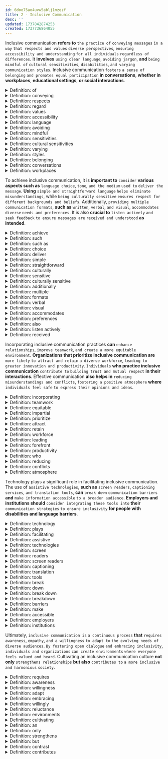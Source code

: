 ```yaml
---
id: 6doo75ao4uvw5ablj1mzezf
title: 2 - Inclusive Communication
desc: ''
updated: 1737842874253
created: 1737736864055
---
```


Inclusive communication **refers to** `the practice of` `conveying messages` `in a way` `that respects and values` `diverse perspectives`, `ensuring` `accessibility and understanding` `for all individuals` `regardless of differences`. It **involves** `using clear language`, `avoiding jargon`, **and** `being mindful of` `cultural sensitivities`, `disabilities`, `and varying communication styles`. Inclusive communication `fosters` `a sense of belonging` `and promotes equal participation` **in conversations**, **whether in workplaces**, **educational settings**, **or social interactions**.



<!-- start of 'of' section -->
<details>
    <summary>Definition: of</summary>

#
Of `shows` `a relationship or connection` `between things`.

---
</details>
<!-- end of 'of' section -->



<!-- start of 'conveying' section -->
<details>
    <summary>Definition: conveying</summary>

#
Conveying **means** `communicating or expressing` `something`.

---
</details>
<!-- end of 'conveying' section -->



<!-- start of 'respects' section -->
<details>
    <summary>Definition: respects</summary>

#
Respects **means** `shows` `consideration or regard` `for something`.

---
</details>
<!-- end of 'respects' section -->



<!-- start of 'regard' section -->
<details>
    <summary>Definition: regard</summary>

#
Regard **means** `consideration or respect` `for something`.

---
</details>
<!-- end of 'regard' section -->



<!-- start of 'values' section -->
<details>
    <summary>Definition: values</summary>

#
Values **means** `considers` `something` `important or worthwhile`.  

---
</details>
<!-- end of 'values' section -->



<!-- start of 'accessibility' section -->
<details>
    <summary>Definition: accessibility</summary>

#
Accessibility **means** `the ability` `to be easily` `reached`, `used`, `or understood`.

---
</details>
<!-- end of 'accessibility' section -->



<!-- start of 'language' section -->
<details>
    <summary>Definition: language</summary>

#
Language **refers to** `words or signs` **used** `to communicate`.  

---
</details>
<!-- end of 'language' section -->



<!-- start of 'avoiding' section -->
<details>
    <summary>Definition: avoiding</summary>

#
Avoiding **means** `staying away` `from something`.  

---
</details>
<!-- end of 'avoiding' section -->



<!-- start of 'mindful' section -->
<details>
    <summary>Definition: mindful</summary>

#
Mindful **means** `being aware` `or considerate` `of something`.  

---
</details>
<!-- end of 'mindful' section -->



<!-- start of 'sensitivities' section -->
<details>
    <summary>Definition: sensitivities</summary>

#
Sensitivities **refers to** `feelings or concerns` `that need` `careful handling`.

---
</details>
<!-- end of 'sensitivities' section -->



<!-- start of 'cultural sensitivities' section -->
<details>
    <summary>Definition: cultural sensitivities</summary>

#
Cultural sensitivities **refers to** `awareness and respect for` `different` `cultural beliefs and practices`.  

---
</details>
<!-- end of 'cultural sensitivities' section -->



<!-- start of 'varying' section -->
<details>
    <summary>Definition: varying</summary>

#
Varying **means** `changing or different`.  

---
</details>
<!-- end of 'varying' section -->



<!-- start of 'styles' section -->
<details>
    <summary>Definition: styles</summary>

#
Styles **refers to** `particular ways of` `doing or expressing` `something`.

---
</details>
<!-- end of 'styles' section -->



<!-- start of 'belonging' section -->
<details>
    <summary>Definition: belonging</summary>

#
Belonging **refers to** `feeling` `accepted and included`.  

---
</details>
<!-- end of 'belonging' section -->



<!-- start of 'conversations' section -->
<details>
    <summary>Definition: conversations</summary>

#
Conversations **refers to** `spoken or written` `exchanges of` `ideas`.  

---
</details>
<!-- end of 'conversations' section -->



<!-- start of 'workplaces' section -->
<details>
    <summary>Definition: workplaces</summary>

#
Workplaces **refers to** `places` `where people` `do their jobs`.

---
</details>
<!-- end of 'workplaces' section -->



To achieve inclusive communication, it is **important to** `consider` **various aspects such as** `language choice`, `tone`, `and the medium` `used to` `deliver the message`. **Using** `simple and straightforward language` `helps eliminate misunderstandings`, while `being culturally sensitive` `ensures respect for` `different backgrounds and beliefs`. Additionally, `providing multiple communication formats`, **such as** `written`, `verbal`, `and visual`, `accommodates` `diverse` `needs and preferences`. It is also **crucial to** `listen actively` `and seek feedback` `to ensure messages are` `received and understood` **as intended**.



<!-- start of 'achieve' section -->
<details>
    <summary>Definition: achieve</summary>

#
Achieve **means** `to successfully` `reach or accomplish` `something`.

---
</details>
<!-- end of 'achieve' section -->



<!-- start of 'such' section -->
<details>
    <summary>Definition: such</summary>

#
Such **means** `of that` `kind or type`.

---
</details>
<!-- end of 'such' section -->



<!-- start of 'such as' section -->
<details>
    <summary>Definition: such as</summary>

#
Such as **means** `for example`.  

---
</details>
<!-- end of 'such as' section -->



<!-- start of 'choice' section -->
<details>
    <summary>Definition: choice</summary>

#
Choice **means** `the act of` `selecting between` `options`.

---
</details>
<!-- end of 'choice' section -->



<!-- start of 'deliver' section -->
<details>
    <summary>Definition: deliver</summary>

#
Deliver **means** `to give or provide` `something`.  

---
</details>
<!-- end of 'deliver' section -->



<!-- start of 'simple' section -->
<details>
    <summary>Definition: simple</summary>

#
Simple **means** `easy to understand` `or not complicated`.  

---
</details>
<!-- end of 'simple' section -->



<!-- start of 'straightforward' section -->
<details>
    <summary>Definition: straightforward</summary>

#
Straightforward **means** `clear and direct`, `without confusion`.  

---
</details>
<!-- end of 'straightforward' section -->



<!-- start of 'culturally' section -->
<details>
    <summary>Definition: culturally</summary>

#
Culturally **refers to** `things related to culture` `or shared` `beliefs and practices`.

---
</details>
<!-- end of 'culturally' section -->



<!-- start of 'sensitive' section -->
<details>
    <summary>Definition: sensitive</summary>

#
Sensitive **means** `being aware of` `and careful about` `others' feelings or needs`.  

---
</details>
<!-- end of 'sensitive' section -->



<!-- start of 'culturally sensitive' section -->
<details>
    <summary>Definition: culturally sensitive</summary>

#
Culturally sensitive **means** `being aware of` `and respectful toward` `different cultures` `and their values`.  

---
</details>
<!-- end of 'culturally sensitive' section -->



<!-- start of 'additionally' section -->
<details>
    <summary>Definition: additionally</summary>

#
Additionally **means** `in addition` `or as another point`.  

---
</details>
<!-- end of 'additionally' section -->



<!-- start of 'multiple' section -->
<details>
    <summary>Definition: multiple</summary>

#
Multiple **means** `more than one` `or several`.

---
</details>
<!-- end of 'multiple' section -->



<!-- start of 'formats' section -->
<details>
    <summary>Definition: formats</summary>

#
Formats **refer to** `different` `types or arrangements of` `something`.  

---
</details>
<!-- end of 'formats' section -->



<!-- start of 'verbal' section -->
<details>
    <summary>Definition: verbal</summary>

#
Verbal **means** `related to` `spoken words`.  

---
</details>
<!-- end of 'verbal' section -->



<!-- start of 'visual' section -->
<details>
    <summary>Definition: visual</summary>

#
Visual **means** `related to` `seeing or sight`.  

---
</details>
<!-- end of 'visual' section -->



<!-- start of 'accommodates' section -->
<details>
    <summary>Definition: accommodates</summary>

#
Accommodates **means** `provides what is needed` `or makes space for something`.

---
</details>
<!-- end of 'accommodates' section -->



<!-- start of 'preferences' section -->
<details>
    <summary>Definition: preferences</summary>

#
Preferences **refer to** `things` `that a person likes or selects` `over others`. 

---
</details>
<!-- end of 'preferences' section -->



<!-- start of 'also' section -->
<details>
    <summary>Definition: also</summary>

#
Also **means** `in addition` `or as well`.  

---
</details>
<!-- end of 'also' section -->



<!-- start of 'listen actively' section -->
<details>
    <summary>Definition: listen actively</summary>

#
Listen actively **means** `paying close attention` `and engaging with` `what is being said`.  

---
</details>
<!-- end of 'listen actively' section -->



<!-- start of 'received' section -->
<details>
    <summary>Definition: received</summary>

#
Received **means** `taken in` `or accepted`.

---
</details>
<!-- end of 'received' section -->



Incorporating inclusive communication practices **can** `enhance relationships`, `improve teamwork`, `and create a more equitable environment`. **Organizations that prioritize inclusive communication are** `more likely` `to attract and retain` `a diverse workforce`, `leading to` `greater innovation and productivity`. `Individuals` **who practice inclusive communication** `contribute to` `building trust and mutual respect` **in their interactions**. Effective communication **also helps in** `reducing misunderstandings and conflicts`, `fostering a positive atmosphere` **where** `individuals feel safe` `to express their opinions and ideas`.



<!-- start of 'incorporating' section -->
<details>
    <summary>Definition: incorporating</summary>

#
Incorporating **means** `including or adding` `something` `as part of a whole`.

---
</details>
<!-- end of 'incorporating' section -->



<!-- start of 'teamwork' section -->
<details>
    <summary>Definition: teamwork</summary>

#
Teamwork **means** `working together` `with others` `to achieve a goal`.

---
</details>
<!-- end of 'teamwork' section -->



<!-- start of 'equitable' section -->
<details>
    <summary>Definition: equitable</summary>

#
Equitable **means** `fair and impartial`.

---
</details>
<!-- end of 'equitable' section -->



<!-- start of 'impartial' section -->
<details>
    <summary>Definition: impartial</summary>

#
Impartial **means** `not favoring one side over another`; `fair and unbiased`.

---
</details>
<!-- end of 'impartial' section -->



<!-- start of 'prioritize' section -->
<details>
    <summary>Definition: prioritize</summary>

#
Prioritize **means** `to give importance` `to something first`.  

---
</details>
<!-- end of 'prioritize' section -->



<!-- start of 'attract' section -->
<details>
    <summary>Definition: attract</summary>

#
Attract **means** `to draw in` `or bring toward`.  

---
</details>
<!-- end of 'attract' section -->



<!-- start of 'retain' section -->
<details>
    <summary>Definition: retain</summary>

#
Retain **means** `to keep` `or hold onto` `something`.  

---
</details>
<!-- end of 'retain' section -->



<!-- start of 'workforce' section -->
<details>
    <summary>Definition: workforce</summary>

#
Workforce **refers to** `the group of` `people working in` `a company or industry`.  

---
</details>
<!-- end of 'workforce' section -->



<!-- start of 'leading' section -->
<details>
    <summary>Definition: leading</summary>

#
Leading **means** `being` `in charge` `or at the forefront`.

---
</details>
<!-- end of 'leading' section -->



<!-- start of 'forefront' section -->
<details>
    <summary>Definition: forefront</summary>

#
Forefront **refers to** `the leading or most important` `position` `in a particular area or activity`.

---
</details>
<!-- end of 'forefront' section -->



<!-- start of 'productivity' section -->
<details>
    <summary>Definition: productivity</summary>

#
Productivity **means** `the rate at which` `work or tasks` `are completed`.  

---
</details>
<!-- end of 'productivity' section -->



<!-- start of 'who' section -->
<details>
    <summary>Definition: who</summary>

#
Who **refers to** `a person or people` `being talked about`.  

---
</details>
<!-- end of 'who' section -->



<!-- start of 'reducing' section -->
<details>
    <summary>Definition: reducing</summary>

#
Reducing **means** `making something` `smaller or less`.  

---
</details>
<!-- end of 'reducing' section -->



<!-- start of 'conflicts' section -->
<details>
    <summary>Definition: conflicts</summary>

#
Conflicts **refer to** `disagreements or clashes between` `people or groups`.  

---
</details>
<!-- end of 'conflicts' section -->



<!-- start of 'atmosphere' section -->
<details>
    <summary>Definition: atmosphere</summary>

#
Atmosphere **refers to** `the feeling or mood` `in a place or situation`.

---
</details>
<!-- end of 'atmosphere' section -->



Technology plays a significant role in facilitating inclusive communication. The use of `assistive technologies`, **such as** `screen readers`, `captioning services`, `and translation tools`, **can** `break down` `communication barriers` **and** `make information accessible` `to a broader audience`. **Employers and institutions should** `consider integrating these tools into` **their** `communication strategies` `to ensure inclusivity` **for people with disabilities and language barriers**.



<!-- start of 'technology' section -->
<details>
    <summary>Definition: technology</summary>

#
Technology **refers to** `tools`, `machines`, `or systems` `created to` `solve problems or perform tasks`.

---
</details>
<!-- end of 'technology' section -->



<!-- start of 'plays' section -->
<details>
    <summary>Definition: plays</summary>

#
Plays **means** `has` `a role or function` `in something`.

---
</details>
<!-- end of 'plays' section -->



<!-- start of 'facilitating' section -->
<details>
    <summary>Definition: facilitating</summary>

#
Facilitating **means** `making something easier` `or helping it happen`.  

---
</details>
<!-- end of 'facilitating' section -->



<!-- start of 'assistive' section -->
<details>
    <summary>Definition: assistive</summary>

#
Assistive **refers to** `tools or devices` `designed to` `help people with disabilities`.  

---
</details>
<!-- end of 'assistive' section -->



<!-- start of 'technologies' section -->
<details>
    <summary>Definition: technologies</summary>

#
Technologies **refers to** `the methods or devices` `used` `to solve problems or improve life`.

---
</details>
<!-- end of 'technologies' section -->



<!-- start of 'screen' section -->
<details>
    <summary>Definition: screen</summary>

#
Screen **refers to** `a flat surface` `where images or text` `are displayed`, **such as on** `a computer or phone`.  

---
</details>
<!-- end of 'screen' section -->



<!-- start of 'readers' section -->
<details>
    <summary>Definition: readers</summary>

#
Readers **refers to** `tools or people` `who read or interpret` `information`.  

---
</details>
<!-- end of 'readers' section -->



<!-- start of 'screen readers' section -->
<details>
    <summary>Definition: screen readers</summary>

#
Screen readers **refer to** `software programs` `that read aloud` `the text displayed on a screen` `to help people with visual impairments`.

---
</details>
<!-- end of 'screen readers' section -->



<!-- start of 'captioning' section -->
<details>
    <summary>Definition: captioning</summary>

#
Captioning **refers to** `text` `displayed on a screen` `that shows` `what is being said` `or sounds being made`.

---
</details>
<!-- end of 'captioning' section -->



<!-- start of 'translation' section -->
<details>
    <summary>Definition: translation</summary>

#
Translation **refers to** `changing` `text or speech` `from one language into` `another`.

---
</details>
<!-- end of 'translation' section -->



<!-- start of 'tools' section -->
<details>
    <summary>Definition: tools</summary>

#
Tools **refer to** `devices or software` `used to perform tasks`.

---
</details>
<!-- end of 'tools' section -->



<!-- start of 'break' section -->
<details>
    <summary>Definition: break</summary>

#
Break **means** `to separate into pieces` `or stop working`.  

---
</details>
<!-- end of 'break' section -->



<!-- start of 'down' section -->
<details>
    <summary>Definition: down</summary>

#
Down **means** `in a lower` `position or direction`.

---
</details>
<!-- end of 'down' section -->



<!-- start of 'break down' section -->
<details>
    <summary>Definition: break down</summary>

#
Break down **means** `to separate into parts` `or stop functioning`.

---
</details>
<!-- end of 'break down' section -->



<!-- start of 'breakdown' section -->
<details>
    <summary>Definition: breakdown</summary>

#
Breakdown **refers to** `a failure or collapse of` `something`, `or the act of` `separating something into parts`.

---
</details>
<!-- end of 'breakdown' section -->



<!-- start of 'barriers' section -->
<details>
    <summary>Definition: barriers</summary>

#
Barriers **refer to** `obstacles` `that prevent` `progress or access`.  

---
</details>
<!-- end of 'barriers' section -->



<!-- start of 'make' section -->
<details>
    <summary>Definition: make</summary>

#
Make **means** `to create or form` `something`.  

---
</details>
<!-- end of 'make' section -->



<!-- start of 'accessible' section -->
<details>
    <summary>Definition: accessible</summary>

#
Accessible **means** `easy` `to reach`, `use`, `or understand`.  

---
</details>
<!-- end of 'accessible' section -->



<!-- start of 'employers' section -->
<details>
    <summary>Definition: employers</summary>

#
Employers **refer to** `people or organizations` `that hire and pay` `workers`.

---
</details>
<!-- end of 'employers' section -->



<!-- start of 'institutions' section -->
<details>
    <summary>Definition: institutions</summary>

#
Institutions **refer to** `organizations or establishments` `that provide services` `or have a specific purpose`.   

---
</details>
<!-- end of 'institutions' section -->



Ultimately, `inclusive communication is` `a continuous process` **that** `requires awareness`, `empathy`, `and a willingness` `to adapt to` `the evolving needs of diverse audiences`. `By fostering open dialogue` `and embracing inclusivity`, `individuals and organizations` `can create environments` `where everyone feels valued and heard`. Cultivating an inclusive communication culture **not only** `strengthens relationships` **but also** `contributes to` `a more inclusive and harmonious` `society`.



<!-- start of 'requires' section -->
<details>
    <summary>Definition: requires</summary>

#
Requires **means** `needs or demands` `something`.

---
</details>
<!-- end of 'requires' section -->



<!-- start of 'awareness' section -->
<details>
    <summary>Definition: awareness</summary>

#
Awareness **refers to** `knowing` `or being conscious of` `something`.

---
</details>
<!-- end of 'awareness' section -->



<!-- start of 'willingness' section -->
<details>
    <summary>Definition: willingness</summary>

#
Willingness **means** `being` `ready or inclined` `to do something`.  

---
</details>
<!-- end of 'willingness' section -->



<!-- start of 'adapt' section -->
<details>
    <summary>Definition: adapt</summary>

#
Adapt **means** `to change or adjust` `to new conditions`.

---
</details>
<!-- end of 'adapt' section -->



<!-- start of 'embracing' section -->
<details>
    <summary>Definition: embracing</summary>

#
Embracing **means** `accepting or welcoming` `something` `willingly`.

---
</details>
<!-- end of 'embracing' section -->



<!-- start of 'willingly' section -->
<details>
    <summary>Definition: willingly</summary>

#
Willingly **means** `doing something` `with readiness` `or without reluctance`.

---
</details>
<!-- end of 'willingly' section -->



<!-- start of 'reluctance' section -->
<details>
    <summary>Definition: reluctance</summary>

#
Reluctance **refers to** `the feeling of` `unwillingness or hesitation` `to do something`.

---
</details>
<!-- end of 'reluctance' section -->



<!-- start of 'environments' section -->
<details>
    <summary>Definition: environments</summary>

#
Environments **refers to** `the surroundings or conditions` `where something` `exists or operates`.  

---
</details>
<!-- end of 'environments' section -->



<!-- start of 'cultivating' section -->
<details>
    <summary>Definition: cultivating</summary>

#
Cultivating **means** `developing or nurturing` `something` `over time`.  

---
</details>
<!-- end of 'cultivating' section -->



<!-- start of 'an' section -->
<details>
    <summary>Definition: an</summary>

#
An **refers to** `a type of article` `used before a word` `starting with a vowel sound`.

---
</details>
<!-- end of 'an' section -->



<!-- start of 'only' section -->
<details>
    <summary>Definition: only</summary>

#
Only **means** `solely or just`.  

---
</details>
<!-- end of 'only' section -->



<!-- start of 'strengthens' section -->
<details>
    <summary>Definition: strengthens</summary>

#
Strengthens **means** `makes something` `stronger or more effective`.  

---
</details>
<!-- end of 'strengthens' section -->



<!-- start of 'but' section -->
<details>
    <summary>Definition: but</summary>

#
But **is** `a conjunction` `used to show` `contrast or exception`.

---
</details>
<!-- end of 'but' section -->



<!-- start of 'contrast' section -->
<details>
    <summary>Definition: contrast</summary>

#
Contrast **refers to** `the difference between` `two or more things` `when compared`.

---
</details>
<!-- end of 'contrast' section -->



<!-- start of 'contributes' section -->
<details>
    <summary>Definition: contributes</summary>

#
Contributes **means** `gives or adds` `something` `to help achieve a result`.

---
</details>
<!-- end of 'contributes' section -->